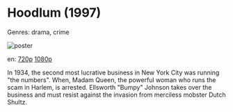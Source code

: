 # Hoodlum (1997)

Genres: drama, crime

![poster](http://image.tmdb.org/t/p/w500/pl4S4tU4qcXp9wBHnJCso2xcq8P.jpg)

en:
  [720p](magnet:?xt=urn:btih:DDB61676C6DCB8BED74DE518860B806FA388F0BF&tr=udp://glotorrents.pw:6969/announce&tr=udp://tracker.opentrackr.org:1337/announce&tr=udp://torrent.gresille.org:80/announce&tr=udp://tracker.openbittorrent.com:80&tr=udp://tracker.coppersurfer.tk:6969&tr=udp://tracker.leechers-paradise.org:6969&tr=udp://p4p.arenabg.ch:1337&tr=udp://tracker.internetwarriors.net:1337)
  [1080p](magnet:?xt=urn:btih:4B9911C9B55A22D01109F43CD639B74DA1B9C732&tr=udp://glotorrents.pw:6969/announce&tr=udp://tracker.opentrackr.org:1337/announce&tr=udp://torrent.gresille.org:80/announce&tr=udp://tracker.openbittorrent.com:80&tr=udp://tracker.coppersurfer.tk:6969&tr=udp://tracker.leechers-paradise.org:6969&tr=udp://p4p.arenabg.ch:1337&tr=udp://tracker.internetwarriors.net:1337)
  


In 1934, the second most lucrative business in New York City was running "the numbers". When, Madam Queen, the powerful woman who runs the scam in Harlem, is arrested. Ellsworth "Bumpy" Johnson takes over the business and must resist against the invasion from merciless mobster Dutch Shultz.